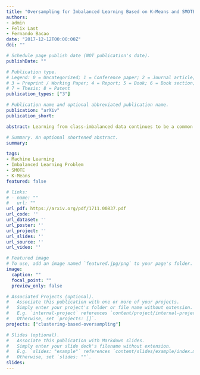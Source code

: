 ```yaml
---
title: "Oversampling for Imbalanced Learning Based on K-Means and SMOTE"
authors:
- admin
- Felix Last
- Fernando Bacao
date: "2017-12-12T00:00:00Z"
doi: ""

# Schedule page publish date (NOT publication's date).
publishDate: ""

# Publication type.
# Legend: 0 = Uncategorized; 1 = Conference paper; 2 = Journal article;
# 3 = Preprint / Working Paper; 4 = Report; 5 = Book; 6 = Book section;
# 7 = Thesis; 8 = Patent
publication_types: ["3"]

# Publication name and optional abbreviated publication name.
publication: "arXiv"
publication_short:

abstract: Learning from class-imbalanced data continues to be a common and challenging problem in supervised learning as standard classification algorithms are designed to handle balanced class distributions. While different strategies exist to tackle this problem, methods which generate artificial data to achieve a balanced class distribution are more versatile than modifications to the classification algorithm. Such techniques, called oversamplers, modify the training data, allowing any classifier to be used with class-imbalanced datasets. Many algorithms have been proposed for this task, but most are complex and tend to generate unnecessary noise. This work presents a simple and effective oversampling method based on k-means clustering and SMOTE oversampling, which avoids the generation of noise and effectively overcomes imbalances between and within classes. Empirical results of extensive experiments with 71 datasets show that training data oversampled with the proposed method improves classification results. Moreover, k-means SMOTE consistently outperforms other popular oversampling methods. An implementation is made available in the python programming language.

# Summary. An optional shortened abstract.
summary:

tags:
- Machine Learning
- Imbalanced Learning Problem
- SMOTE
- K-Means
featured: false

# links:
# - name: ""
#   url: ""
url_pdf: https://arxiv.org/pdf/1711.00837.pdf
url_code: ''
url_dataset: ''
url_poster: ''
url_project: ''
url_slides: ''
url_source: ''
url_video: ''

# Featured image
# To use, add an image named `featured.jpg/png` to your page's folder. 
image:
  caption: ""
  focal_point: ""
  preview_only: false

# Associated Projects (optional).
#   Associate this publication with one or more of your projects.
#   Simply enter your project's folder or file name without extension.
#   E.g. `internal-project` references `content/project/internal-project/index.md`.
#   Otherwise, set `projects: []`.
projects: ["clustering-based-oversampling"]

# Slides (optional).
#   Associate this publication with Markdown slides.
#   Simply enter your slide deck's filename without extension.
#   E.g. `slides: "example"` references `content/slides/example/index.md`.
#   Otherwise, set `slides: ""`.
slides:
---
```

